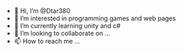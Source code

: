 - 👋 Hi, I’m @Dtar380
- 👀 I’m interested in programming games and web pages
- 🌱 I’m currently learning unity and c#
- 💞️ I’m looking to collaborate on ...
- 📫 How to reach me ...

<!---
Dtar380/Dtar380 is a ✨ special ✨ repository because its `README.md` (this file) appears on your GitHub profile.
You can click the Preview link to take a look at your changes.
--->
